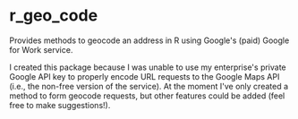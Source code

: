 # r_geo_code
Provides methods to geocode an address in R using Google's (paid) Google for Work service.

I created this package because I was unable to use my enterprise's private Google API key to properly encode URL requests to the Google Maps API (i.e., the non-free version of the service). At the moment I've only created a method to form geocode requests, but other features could be added (feel free to make suggestions!).


